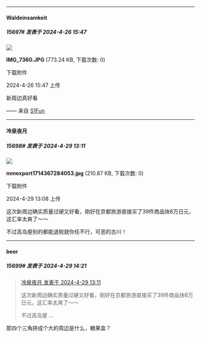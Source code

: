 ﻿
*****

####  Waldeinsamkeit  
##### 15697#       发表于 2024-4-26 15:47

<img src="https://img.saraba1st.com/forum/202404/26/154703jvg4w3wsy4tvm1ht.jpg" referrerpolicy="no-referrer">

<strong>IMG_7360.JPG</strong> (773.24 KB, 下载次数: 0)

下载附件

2024-4-26 15:47 上传

新周边真好看

—— 来自 [S1Fun](https://s1fun.koalcat.com)


*****

####  冷泉夜月  
##### 15698#       发表于 2024-4-29 13:11

<img src="https://img.saraba1st.com/forum/202404/29/130847u0w7ig6njpiwahiu.jpg" referrerpolicy="no-referrer">

<strong>mmexport1714367284053.jpg</strong> (210.87 KB, 下载次数: 0)

下载附件

2024-4-29 13:08 上传

这次新周边确实质量过硬又好看，刚好在京都旅游直接买了39件商品快8万日元，这汇率太爽了～～

不过高岛屋别的都能退税就你任不行，可恶的古川！


*****

####  beer  
##### 15699#       发表于 2024-4-29 14:21

<blockquote><a href="httphttps://bbs.saraba1st.com/2b/forum.php?mod=redirect&amp;goto=findpost&amp;pid=64760110&amp;ptid=1997982" target="_blank">冷泉夜月 发表于 2024-4-29 13:11</a>

这次新周边确实质量过硬又好看，刚好在京都旅游直接买了39件商品快8万日元，这汇率太爽了～～

不过高岛屋 ...</blockquote>
那四个三角拼成个大的周边是什么，糖果盒？

